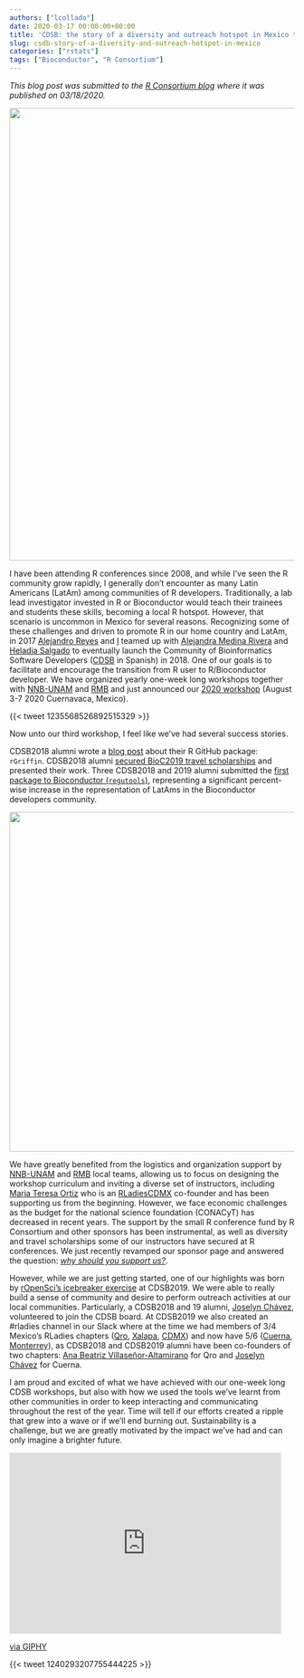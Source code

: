 ```yaml
---
authors: ["lcollado"]
date: 2020-03-17 00:00:00+00:00
title: 'CDSB: the story of a diversity and outreach hotspot in Mexico that hopes to empower local R developers'
slug: csdb-story-of-a-diversity-and-outreach-hotspot-in-mexico
categories: ["rstats"]
tags: ["Bioconductor", "R Consortium"]
---
```


_This blog post was submitted to the [R Consortium blog](https://www.r-consortium.org/blog/2020/03/18/cdsb-diversity-and-outreach-hotspot-in-mexico) where it was published on 03/18/2020._

<img src="/img/2019-08-03-11.52.16.jpg" width="800px" />

I have been attending R conferences since 2008, and while I’ve seen the R community grow rapidly, I generally don’t encounter as many Latin Americans (LatAm) among communities of R developers. Traditionally, a lab lead investigator invested in R or Bioconductor would teach their trainees and students these skills, becoming a local R hotspot. However, that scenario is uncommon in Mexico for several reasons. Recognizing some of these challenges and driven to promote R in our home country and LatAm, in 2017 [Alejandro Reyes](https://comunidadbioinfo.github.io/authors/areyes/) and [I](https://comunidadbioinfo.github.io/authors/lcollado/) teamed up with [Alejandra Medina Rivera](https://comunidadbioinfo.github.io/authors/amedina/) and [Heladia Salgado](https://comunidadbioinfo.github.io/authors/hsalgado/) to eventually launch the Community of Bioinformatics Software Developers ([CDSB](https://comunidadbioinfo.github.io) in Spanish) in 2018. One of our goals is to facilitate and encourage the transition from R user to R/Bioconductor developer. We have organized yearly one-week long workshops together with [NNB-UNAM](http://www.nnb.unam.mx/) and [RMB](https://www.redmexicanadebioinformatica.org/) and just announced our [2020 workshop](https://comunidadbioinfo.github.io/post/cdsb2020-building-workflows-with-rstudio-and-scrnaseq-with-bioconductor/) (August 3-7 2020 Cuernavaca, Mexico). 

{{< tweet 1235568526892515329 >}}

Now unto our third workshop, I feel like we’ve had several success stories.

CDSB2018 alumni wrote a [blog post](https://comunidadbioinfo.github.io/post/r-gene-regulatory-interaction-formulator-for-inquiring-networks/) about their R GitHub package: `rGriffin`.
CDSB2018 alumni [secured BioC2019 travel scholarships](https://comunidadbioinfo.github.io/post/path-from-cdsbmexico-2018-to-bioc2019/) and presented their work.
Three CDSB2018 and 2019 alumni submitted the [first package to Bioconductor (`regutools`)](https://comunidadbioinfo.github.io/post/from-bioconductor-users-to-developers-our-first-community-submission/), representing a significant percent-wise increase in the representation of LatAms in the Bioconductor developers community.

<img src="/img/regutools/alumni.png" width="600px" />

We have greatly benefited from the logistics and organization support by [NNB-UNAM](http://www.nnb.unam.mx/) and [RMB](https://www.redmexicanadebioinformatica.org/) local teams, allowing us to focus on designing the workshop curriculum and inviting a diverse set of instructors, including [Maria Teresa Ortiz](https://comunidadbioinfo.github.io/authors/mteresa/) who is an [RLadiesCDMX](https://twitter.com/RLadiesCDMX) co-founder and has been supporting us from the beginning. However, we face economic challenges as the budget for the national science foundation (CONACyT) has decreased in recent years. The support by the small R conference fund by R Consortium and other sponsors has been instrumental, as well as diversity and travel scholarships some of our instructors have secured at R conferences. We just recently revamped our sponsor page and answered the question: [_why should you support us?_](https://comunidadbioinfo.github.io/niveles-de-patrocinio/).

However, while we are just getting started, one of our highlights was born by [rOpenSci’s icebreaker exercise](https://ropensci.org/blog/2018/11/01/icebreaker/) at CDSB2019. We were able to really build a sense of community and desire to perform outreach activities at our local communities. Particularly, a CDSB2018 and 19 alumni, [Joselyn Chávez](https://comunidadbioinfo.github.io/authors/josschavezf/), volunteered to join the CDSB board. At CDSB2019 we also created an #rladies channel in our Slack where at the time we had members of 3/4 Mexico’s RLadies chapters ([Qro](https://twitter.com/RLadies_Qro), [Xalapa](https://twitter.com/RLadiesXalapa), [CDMX](https://twitter.com/RLadiesCDMX)) and now have 5/6 ([Cuerna](https://twitter.com/RLadiesCuerna), [Monterrey](https://www.meetup.com/rladies-monterrey/)), as CDSB2018 and CDSB2019 alumni have been co-founders of two chapters: [Ana Beatriz Villaseñor-Altamirano](https://anabva.github.io/) for Qro and [Joselyn Chávez](https://comunidadbioinfo.github.io/authors/josschavezf/) for Cuerna.

I am proud and excited of what we have achieved with our one-week long CDSB workshops, but also with how we used the tools we’ve learnt from other communities in order to keep interacting and communicating throughout the rest of the year. Time will tell if our efforts created a ripple that grew into a wave or if we’ll end burning out. Sustainability is a challenge, but we are greatly motivated by the impact we’ve had and can only imagine a brighter future.

<iframe src="https://giphy.com/embed/26hitlrnI4k5dKPPq" width="480" height="320" frameBorder="0" class="giphy-embed" allowFullScreen></iframe><p><a href="https://giphy.com/gifs/studiosoriginals-stay-strong-comfort-26hitlrnI4k5dKPPq">via GIPHY</a></p>

{{< tweet 1240293207755444225 >}}
